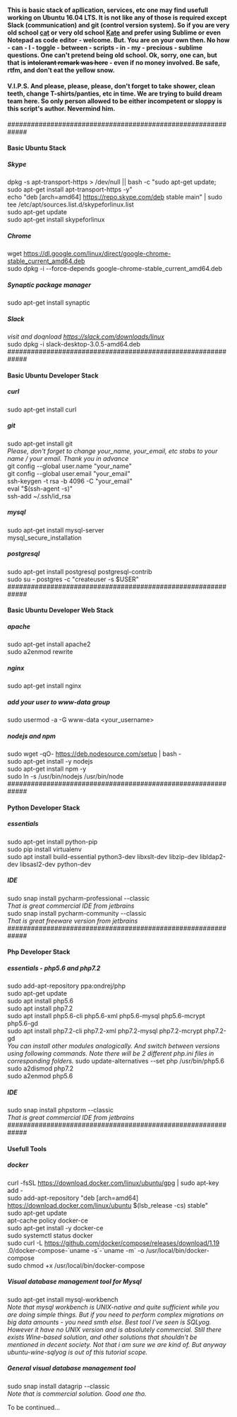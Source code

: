 #### This is basic stack of apllication, services, etc one may find usefull working on Ubuntu 16.04 LTS. It is not like any of those is required except Slack (communication) and git (control version system). So if you are very old school [cat](https://www.urbandictionary.com/define.php?term=Cat&defid=668457) or very old school [Kate](https://www.urbandictionary.com/define.php?term=Kate) and prefer using Sublime or even Notepad as code editor - welcome. But. You are on your own then. No how - can - I - toggle - between - scripts - in - my - precious - sublime questions. One can't pretend being old school. Ok, sorry, one can, but that is <s>intolerant remark was here</s> - even if no money involved. Be safe, rtfm, and don't eat the yellow snow.
#### V.I.P.S. And please, please, please, don't forget to take shower, clean teeth, change T-shirts/panties, etc in time. We are trying to build dream team here. So only person allowed to be either incompetent or sloppy is this script's author. Nevermind him.
#############################################################
#### Basic Ubuntu Stack ####
##### Skype
dpkg -s apt-transport-https > /dev/null || bash -c "sudo apt-get update; sudo apt-get install apt-transport-https -y"  
echo "deb [arch=amd64] https://repo.skype.com/deb stable main" | sudo tee /etc/apt/sources.list.d/skypeforlinux.list  
sudo apt-get update  
sudo apt-get install skypeforlinux
##### Chrome
wget https://dl.google.com/linux/direct/google-chrome-stable_current_amd64.deb  
sudo dpkg -i --force-depends google-chrome-stable_current_amd64.deb
##### Synaptic package manager
sudo apt-get install synaptic
##### Slack
*visit and doqnload https://slack.com/downloads/linux*  
sudo dpkg -i slack-desktop-3.0.5-amd64.deb  
#############################################################
#### Basic Ubuntu Developer Stack ###
##### curl
sudo apt-get install curl
##### git
sudo apt-get install git  
*Please, don't forget to change your_name, your_email, etc stabs to your name / your email. Thank you in advance*  
git config --global user.name "your_name"  
git config --global user.email "your_email"  
ssh-keygen -t rsa -b 4096 -C "your_email"  
eval "$(ssh-agent -s)"  
ssh-add ~/.ssh/id_rsa
##### mysql
sudo apt-get install mysql-server  
mysql_secure_installation
##### postgresql
sudo apt-get install postgresql postgresql-contrib  
sudo su - postgres -c "createuser -s $USER"  
#############################################################
#### Basic Ubuntu Developer Web Stack ###
##### apache
sudo apt-get install apache2  
sudo a2enmod rewrite
##### nginx
sudo apt-get install nginx
##### add your user to www-data group
sudo usermod -a -G www-data <your_username>
##### nodejs and npm
sudo wget -qO- https://deb.nodesource.com/setup | bash -  
sudo apt-get install -y nodejs  
sudo apt-get install npm -y  
sudo ln -s /usr/bin/nodejs /usr/bin/node  
#############################################################
#### Python Developer Stack ###
##### essentials
sudo apt-get install python-pip  
sudo pip install virtualenv  
sudo apt install build-essential python3-dev libxslt-dev libzip-dev libldap2-dev libsasl2-dev python-dev

##### IDE
sudo snap install pycharm-professional --classic  
*That is great commercial IDE from jetbrains*  
sudo snap install pycharm-community --classic    
*That is great freeware version from jetbrains*  
#############################################################
#### Php Developer Stack ###
##### essentials - php5.6 and php7.2
sudo add-apt-repository ppa:ondrej/php  
sudo apt-get update  
sudo apt install php5.6  
sudo apt install php7.2  
sudo apt install php5.6-cli php5.6-xml php5.6-mysql php5.6-mcrypt php5.6-gd  
sudo apt install php7.2-cli php7.2-xml php7.2-mysql php7.2-mcrypt php7.2-gd  
*You can install other modules analogically. And switch between versions using following commands. Note there will be 2 different php.ini files in corresponding folders.*
sudo update-alternatives --set php /usr/bin/php5.6    
sudo a2dismod php7.2  
sudo a2enmod php5.6  
##### IDE
sudo snap install phpstorm --classic  
*That is great commercial IDE from jetbrains*  
#############################################################
#### Usefull Tools ###
##### docker
curl -fsSL https://download.docker.com/linux/ubuntu/gpg | sudo apt-key add -  
sudo add-apt-repository "deb [arch=amd64] https://download.docker.com/linux/ubuntu $(lsb_release -cs) stable"  
sudo apt-get update  
apt-cache policy docker-ce  
sudo apt-get install -y docker-ce  
sudo systemctl status docker  
sudo curl -L https://github.com/docker/compose/releases/download/1.19  .0/docker-compose-\`uname -s\`-\`uname -m\` -o /usr/local/bin/docker-compose  
sudo chmod +x /usr/local/bin/docker-compose  
##### Visual database management tool for Mysql 
sudo apt-get install mysql-workbench  
*Note that mysql workbench is UNIX-native and quite sufficient while you are doing simple things. But if you need to perform complex migrations on big data amounts - you need smth else. Best tool I've seen is SQLyog. However it have no UNIX version and is absolutely commercial. Still there exists Wine-based solution, and other solutions that shouldn't be mentioned in decent society. Not that i am sure we are kind of. But anyway ubuntu-wine-sqlyog is out of this tutorial scope.*
##### General visual database management tool 
sudo snap install datagrip --classic   
*Note that is commercial solution. Good one tho.*

To be continued...

